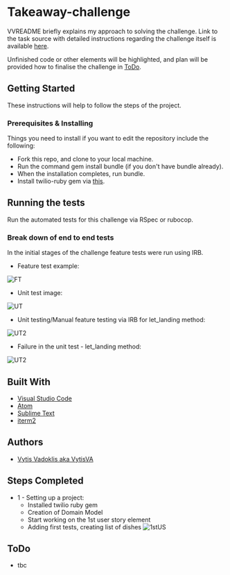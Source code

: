 # Takeaway-challenge

VVREADME briefly explains my approach to solving the challenge. Link to the task source with detailed instructions regarding the challenge itself is available [here](https://github.com/makersacademy/takeaway-challenge).

Unfinished code or other elements will be highlighted, and plan will be provided how to finalise the challenge in [ToDo](#todo).

## Getting Started

These instructions will help to follow the steps of the project.

### Prerequisites & Installing

Things you need to install if you want to edit the repository include the following:

- Fork this repo, and clone to your local machine.
- Run the command gem install bundle (if you don't have bundle already).
- When the installation completes, run bundle.
- Install twilio-ruby gem via [this](https://github.com/twilio/twilio-ruby).

## Running the tests

Run the automated tests for this challenge via RSpec or rubocop.

### Break down of end to end tests

In the initial stages of the challenge feature tests were run using IRB.

- Feature test example:

![FT](https://github.com/VytisVA/airport_challenge/blob/master/FT%20IRB.png)

- Unit test image:

![UT](https://github.com/VytisVA/airport_challenge/blob/master/UT%20RSpec.png)

- Unit testing/Manual feature testing via IRB for let_landing method:

![UT2](https://github.com/VytisVA/airport_challenge/blob/master/FT2%20IRB.png)

- Failure in the unit test - let_landing method:

![UT2](https://github.com/VytisVA/airport_challenge/blob/master/UT2%20RSpec.png)

## Built With  

* [Visual Studio Code](https://code.visualstudio.com/)
* [Atom](https://atom.io/)
* [Sublime Text](https://www.sublimetext.com/)
* [iterm2](https://www.iterm2.com/)

## Authors

* [Vytis Vadoklis aka VytisVA](https://github.com/VytisVA)

## Steps Completed

- 1 - Setting up a project:
    - Installed twilio ruby gem
    - Creation of Domain Model
    - Start working on the 1st user story element
    - Adding first tests, creating list of dishes
    ![1stUS]()


## ToDo

- tbc